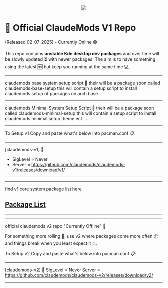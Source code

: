 
<p align="center">
<img src="https://i.postimg.cc/Y01BKnH9/claudemods-official-repos-7-2-2025.gif">	




# 🚀 Official ClaudeMods V1 Repo 

(Released 02-07-2025) - Currently Online 🟢

This repo contains **unstable Kde desktop dev packages** 
and over time will be slowly updated ⏳ with newer packages. 
The aim is to have something using the latest 🆕
but keep you running at the same time 💻.

    
---

claudemods base system setup script 🚀
their will be a package soon called claudemods-base-setup
this will contain a setup script to install claudemods setup of packages on arch base

---

claudemods Minimal System Setup Script 🚀
their will be a package soon called claudemods-minimal-setup
this will contain a setup script to install claudemods minimal setup theme ect.....
   

   
---

To Setup v1 Copy and paste what's below into pacman.conf 📋:

---


[claudemods-v1] 🚀
- SigLevel = Never
- Server = https://github.com/claudemods/claudemods-v1/releases/download/v1/      


---



---


find v1 core system package list here

## [ Package List ](https://github.com/claudemods/claudemods-v1/blob/main/changelogs-and-versions/readmev1.md  )







---


---

official claudemods v2 repo "Currently Offline" 🚀

For something more rolling 🌊, use v2 where packages come more often 📦 
and things break when you least expect it 💥. 


To Setup v2 Copy and paste what's below into pacman.conf 📋:

---

[claudemods-v2] 🚀
SigLevel = Never
Server = https://github.com/claudemods/claudemods-v2/releases/download/v2/  


---
